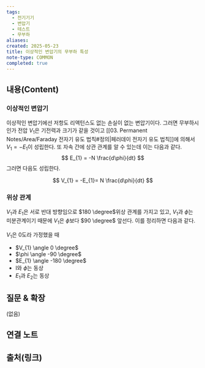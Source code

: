 ```yaml
---
tags:
  - 전기기기
  - 변압기
  - 테스트
  - 무부하
aliases: 
created: 2025-05-23
title: 이상적인 변압기의 무부하 특성
note-type: COMMON
completed: true
---
```


## 내용(Content)

### 이상적인 변압기
이상적인 변압기에선 저항도 리액턴스도 없는 손실이 없는 변압기이다. 그러면 무부하시 인가 전압 $V_{1}$은 기전력과 크기가 같을 것이고  [[03. Permanent Notes/Area/Faraday 전자기 유도 법칙#정의|페러데이 전자기 유도 법칙]]에 의해서 $V_{1} = -E_{1}$이 성립한다. 또 자속 간에 상관 관계를 알 수 있는데 이는 다음과 같다.
$$
E_{1} = -N \frac{d\phi}{dt}
$$
그러면 다음도 성립한다.

$$
V_{1} = -E_{1}= N \frac{d\phi}{dt}
$$

### 위상 관계
$V_{1}$과 $E_{1}$은 서로 반대 방향임으로 $180 \degree$위상 관계를 가지고 있고, $V_{1}$과 $\phi$는 미분관계이기 때문에 $V_{1}$은 $\phi$보다 $90 \degree$ 앞선다. 이를 정리하면 다음과 같다.

$V_{1}$은 0도라 가정했을 때

- $V_{1} \angle 0 \degree$
- $\phi \angle -90 \degree$
- $E_{1} \angle -180 \degree$
- I와 $\phi$는 동상
- $E_{1}$과 $E_{2}$는 동상
## 질문 & 확장

(없음)

## 연결 노트

## 출처(링크)

